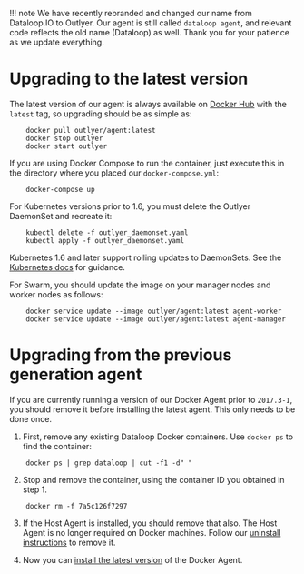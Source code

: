 !!! note
    We have recently rebranded and changed our name from Dataloop.IO to Outlyer. Our agent is still called `dataloop agent`, and relevant code reflects the old name (Dataloop) as well. Thank you for your patience as we update everything.


Upgrading to the latest version
===============================

The latest version of our agent is always available on [Docker Hub][1] with
the `latest` tag, so upgrading should be as simple as:
```
    docker pull outlyer/agent:latest
    docker stop outlyer
    docker start outlyer
```

If you are using Docker Compose to run the container, just execute this in the
directory where you placed our `docker-compose.yml`:
```
    docker-compose up
```

For Kubernetes versions prior to 1.6, you must delete the Outlyer DaemonSet and
recreate it:
```
    kubectl delete -f outlyer_daemonset.yaml
    kubectl apply -f outlyer_daemonset.yaml
```

Kubernetes 1.6 and later support rolling updates to DaemonSets. See the
[Kubernetes docs][2] for guidance.

For Swarm, you should update the image on your manager nodes and worker
nodes as follows:
```
    docker service update --image outlyer/agent:latest agent-worker
    docker service update --image outlyer/agent:latest agent-manager
```

Upgrading from the previous generation agent
============================================

If you are currently running a version of our Docker Agent prior to
`2017.3-1`, you should remove it before installing the latest agent.
This only needs to be done once.

 1. First, remove any existing Dataloop Docker containers. Use `docker ps`
    to find the container:

```
    docker ps | grep dataloop | cut -f1 -d" "
```

 2. Stop and remove the container, using the container ID you obtained
    in step 1.

```
    docker rm -f 7a5c126f7297
```

 3. If the Host Agent is installed, you should remove that also. The Host
    Agent is no longer required on Docker machines. Follow our
    [uninstall instructions](/agent/uninstall.md) to remove it.

 4. Now you can [install the latest version](/docker/installation.md) of the
    Docker Agent.

[1]: https://hub.docker.com/r/outlyer/agent/ "Docker Hub"
[2]: https://kubernetes.io/docs/tasks/manage-daemon/update-daemon-set/ "Performing a Rolling Update on a DaemonSet"

